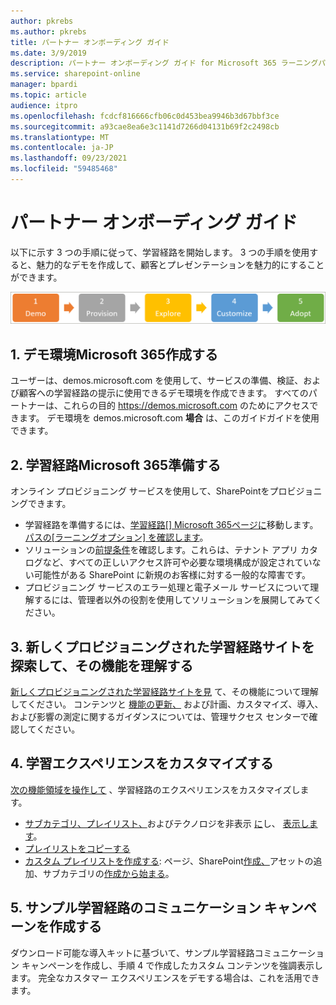 ```yaml
---
author: pkrebs
ms.author: pkrebs
title: パートナー オンボーディング ガイド
ms.date: 3/9/2019
description: パートナー オンボーディング ガイド for Microsoft 365 ラーニングパス
ms.service: sharepoint-online
manager: bpardi
ms.topic: article
audience: itpro
ms.openlocfilehash: fcdcf816666cfb06c0d453bea9946b3d67bbf3ce
ms.sourcegitcommit: a93cae8ea6e3c1141d7266d04131b69f2c2498cb
ms.translationtype: MT
ms.contentlocale: ja-JP
ms.lasthandoff: 09/23/2021
ms.locfileid: "59485468"
---
```

# <a name="partner-onboarding-guide"></a>パートナー オンボーディング ガイド
以下に示す 3 つの手順に従って、学習経路を開始します。 3 つの手順を使用すると、魅力的なデモを作成して、顧客とプレゼンテーションを魅力的にすることができます。 

![パートナーの使い慣れ](media/cg-partner-getfam.png)

## <a name="1-create-a-microsoft-365-demonstration-environment"></a>1. デモ環境Microsoft 365作成する
ユーザーは、demos.microsoft.com を使用して、サービスの準備、検証、および顧客への学習経路の提示に使用できるデモ環境を作成できます。 すべてのパートナーは、これらの目的 https://demos.microsoft.com のためにアクセスできます。 デモ環境を demos.microsoft.com **場合** は、このガイドガイドを使用できます。

## <a name="2-provision-microsoft-365-learning-pathways"></a>2. 学習経路Microsoft 365準備する
オンライン プロビジョニング サービスを使用して、SharePointをプロビジョニングできます。
- 学習経路を準備するには、[学習経路[] Microsoft 365ページに](https://provisioning.sharepointpnp.com/details/3df8bd55-b872-4c9d-88e3-6b2f05344239)移動します。 [パスの[ラーニングオプション] を確認します](./custom_setupoptions.md)。 
- ソリューションの[前提条件](./custom_provision.md)を確認します。これらは、テナント アプリ カタログなど、すべての正しいアクセス許可や必要な環境構成が設定されていない可能性がある SharePoint に新規のお客様に対する一般的な障害です。
- プロビジョニング サービスのエラー処理と電子メール サービスについて理解するには、管理者以外の役割を使用してソリューションを展開してみてください。

## <a name="3-explore-your-newly-provisioned-learning-pathways-site-to-get-familiar-with-its-capabilities"></a>3. 新しくプロビジョニングされた学習経路サイトを探索して、その機能を理解する
[新しくプロビジョニングされた学習経路サイトを見](./custom_exploresite.md) て、その機能について理解してください。 コンテンツと [機能の更新、](./custom_successcenter.md) および計画、カスタマイズ、導入、および影響の測定に関するガイダンスについては、管理サクセス センターで確認してください。

## <a name="4-customize-the-learning-experience"></a>4. 学習エクスペリエンスをカスタマイズする
[次の機能領域を操作して](./custom_overview.md) 、学習経路のエクスペリエンスをカスタマイズします。
- [サブカテゴリ、プレイリスト、](./custom_hideshowsub.md)およびテクノロジを非表示 [に](./custom_hideshowplaylists.md)し、 [表示します](./custom_hideshowtech.md)。
- [プレイリストをコピーする](./custom_copyplaylist.md)
- [カスタム プレイリストを作成する](./custom_createnewplaylist.md): ページ、SharePoint[作成、](./custom_createnewpage.md)アセットの[](./custom_addassets.md)追加、サブカテゴリの[作成から始まる](./custom_createnewcat.md)。 [](./custom_createnewplaylist.md)

## <a name="5-create-a-sample-learning-pathways-communication-campaign"></a>5. サンプル学習経路のコミュニケーション キャンペーンを作成する
ダウンロード可能な導入キットに基づいて、サンプル学習[](https://teamworktools.azurewebsites.net/m365lp/m365lpadoptionkit.zip)経路コミュニケーション キャンペーンを作成し、手順 4 で作成したカスタム コンテンツを強調表示します。 完全なカスタマー エクスペリエンスをデモする場合は、これを活用できます。